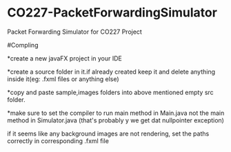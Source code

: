 # CO227-PacketForwardingSimulator
Packet Forwarding Simulator for CO227 Project


#Compling

*create a new javaFX project in your IDE

*create a source folder in it.if already created keep it and delete anything inside it(eg: .fxml files or anything else)

*copy and paste sample,images folders into above mentioned empty src folder.

*make sure to set the compiler to run main method in Main.java not the main method in Simulator.java
(that's probably y we get dat nullpointer exception)

if it seems like any background images are not rendering, set the paths correctly in corresponding .fxml file


